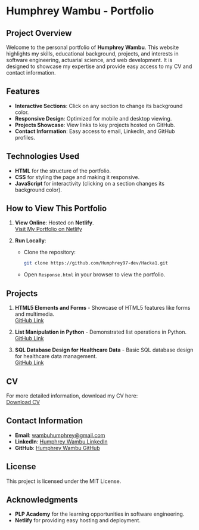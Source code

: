 # Humphrey Wambu - Portfolio

## Project Overview
Welcome to the personal portfolio of **Humphrey Wambu**. This website highlights my skills, educational background, projects, and interests in software engineering, actuarial science, and web development. It is designed to showcase my expertise and provide easy access to my CV and contact information.

## Features
- **Interactive Sections**: Click on any section to change its background color.
- **Responsive Design**: Optimized for mobile and desktop viewing.
- **Projects Showcase**: View links to key projects hosted on GitHub.
- **Contact Information**: Easy access to email, LinkedIn, and GitHub profiles.

## Technologies Used
- **HTML** for the structure of the portfolio.
- **CSS** for styling the page and making it responsive.
- **JavaScript** for interactivity (clicking on a section changes its background color).

## How to View This Portfolio
1. **View Online**: Hosted on **Netlify**.  
   [Visit My Portfolio on Netlify](https://gramyis.netlify.app/)

2. **Run Locally**:
   - Clone the repository:
     ```bash
     git clone https://github.com/Humphrey97-dev/Hacka1.git
     ```
   - Open `Response.html` in your browser to view the portfolio.

## Projects
1. **HTML5 Elements and Forms** - Showcase of HTML5 features like forms and multimedia.  
   [GitHub Link](https://github.com/PLP-WebTechnologies/feb-2025-advanced-html-Humphrey97-dev.git)

2. **List Manipulation in Python** - Demonstrated list operations in Python.  
   [GitHub Link](https://github.com/Humphrey97-dev/Week-2-python-assignment.git)

3. **SQL Database Design for Healthcare Data** - Basic SQL database design for healthcare data management.  
   [GitHub Link](https://github.com/PLP-Database-Design/wk-1-Humphrey97-dev.git)

## CV
For more detailed information, download my CV here:  
[Download CV](https://drive.google.com/uc?export=download&id=1PJi1uPAasHE07aY3ErpnIKwfULHCpGyU)

## Contact Information
- **Email**: [wambuhumphrey@gmail.com](mailto:wambuhumphrey@gmail.com)
- **LinkedIn**: [Humphrey Wambu LinkedIn](https://www.linkedin.com/in/humphrey-masinde/)
- **GitHub**: [Humphrey Wambu GitHub](https://github.com/Humphrey97-dev)

## License
This project is licensed under the MIT License.

## Acknowledgments
- **PLP Academy** for the learning opportunities in software engineering.
- **Netlify** for providing easy hosting and deployment.

